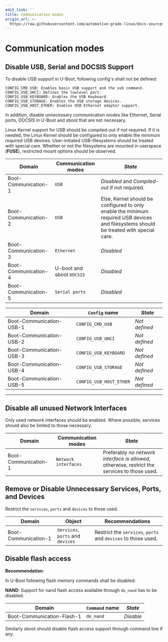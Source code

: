```yaml
---
edit_link: ''
title: Communication modes
origin_url: >-
  https://raw.githubusercontent.com/automotive-grade-linux/docs-sources/flounder/docs/security-blueprint/part-2/2-Communication-modes.md
---
```


<!-- WARNING: This file is generated by fetch_docs.js using /home/boron/Documents/AGL/docs-webtemplate/site/_data/tocs/architecture/flounder/security_blueprint-flounder-security-blueprint-book.yml -->

# Communication modes

## Disable USB, Serial and DOCSIS Support

To disable USB support in U-Boot, following config's shall not be defined:

```
CONFIG_CMD_USB: Enables basic USB support and the usb command.
CONFIG_USB_UHCI: Defines the lowlevel part.
CONFIG_USB_KEYBOARD: Enables the USB Keyboard.
CONFIG_USB_STORAGE: Enables the USB storage devices.
CONFIG_USB_HOST_ETHER: Enables USB Ethernet adapter support.
```

In addition, disable unnecessary communication modes like Ethernet, Serial
ports, DOCSIS in U-Boot and sboot that are not necessary.

Linux Kernel support for USB should be compiled-out if not required. If it is
needed, the Linux Kernel should be configured to only enable the minimum
required USB devices. User-initiated USB-filesystems should be treated with
special care. Whether or not the filesystems are mounted in userspace
(**FUSE**), restricted mount options should be observed.

<!-- section-config -->

Domain               | Communication modes       | _State_
-------------------- | ------------------------- | --------------------------------------------------------------------------------------------------------------------------------------
Boot-Communication-1 | `USB`                     | _Disabled_ and _Compiled-out_ if not required.
Boot-Communication-2 | `USB`                     | Else, Kernel should be configured to only enable the minimum required USB devices and filesystems should be treated with special care.
Boot-Communication-3 | `Ethernet`                | _Disabled_
Boot-Communication-4 | U-boot and sboot `DOCSIS` | _Disabled_
Boot-Communication-5 | `Serial ports`            | _Disabled_

<!-- end-section-config --> <!-- section-config -->

Domain                   | `Config` name           | _State_
------------------------ | ----------------------- | -------------
Boot-Communication-USB-1 | `CONFIG_CMD_USB`        | _Not defined_
Boot-Communication-USB-2 | `CONFIG_USB_UHCI`       | _Not defined_
Boot-Communication-USB-3 | `CONFIG_USB_KEYBOARD`   | _Not defined_
Boot-Communication-USB-4 | `CONFIG_USB_STORAGE`    | _Not defined_
Boot-Communication-USB-5 | `CONFIG_USB_HOST_ETHER` | _Not defined_

<!-- end-section-config -->

--------------------------------------------------------------------------------

## Disable all unused Network Interfaces

Only used network interfaces should be enabled.
Where possible, services should also be limited to those necessary.

<!-- section-config -->

Domain               | Communication modes  | _State_
-------------------- | -------------------- | ---------------------------------------------------------------------------------------------
Boot-Communication-1 | `Network interfaces` | Preferably _no network interface is allowed_, otherwise, restrict the services to those used.

<!-- end-section-config -->

## Remove or Disable Unnecessary Services, Ports, and Devices

Restrict the `services`, `ports` and `devices` to those used.

<!-- section-config -->

Domain               | Object                            | Recommendations
-------------------- | --------------------------------- | -------------------------------------------------------------
Boot-Communication-1 | `Services`, `ports` and `devices` | Restrict the `services`, `ports` and `devices` to those used.

<!-- end-section-config -->

## Disable flash access

**Recommendation**:

In U-Boot following flash memory commands shall be disabled:

**NAND**: Support for nand flash access available through `do_nand` has to be disabled.

<!-- section-config -->

Domain                     | `Command` name | _State_
-------------------------- | -------------- | ---------
Boot-Communication-Flash-1 | `do_nand`      | _Disable_

<!-- end-section-config -->

Similarly sboot should disable flash access support through command line if any.
